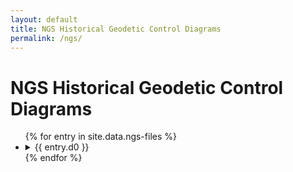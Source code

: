 ```yaml
---
layout: default
title: NGS Historical Geodetic Control Diagrams
permalink: /ngs/
---
```


# NGS Historical Geodetic Control Diagrams

<div>
    <ul class="tree">
        {% for entry in site.data.ngs-files %}
        <li>
            <details>
                <summary>{{ entry.d0 }}</summary>
                {% if entry.d1 %}                
                    <ul>
                        {% for item in entry.d1 %}
                        <li>
                            <details>
                                <summary>{{ item.name }}</summary>
                                <ul>
                                    {% for item2 in item.file %}
                                    <li><a href="https://geodata-ngs-usgs.nyc3.digitaloceanspaces.com/NGS/{{ entry.d0 }}/{{ item.name }}/{{ item2.name }}">{{ item2.name }}</a></li>
                                    {% endfor %}
                                </ul>
                            </details>
                        </li>
                        {% endfor %}
                    </ul>                    
                {% elsif entry.d2 %}
                    <ul>
                        {% for item in entry.d2 %}
                        <li><a href="https://geodata-ngs-usgs.nyc3.digitaloceanspaces.com/NGS/{{ entry.d0 }}/{{ item.name }}">{{ item.name }}</a></li>
                        {% endfor %}
                    </ul>
                {% endif %}
            </details>
        </li>
        {% endfor %}
    </ul>
</div>